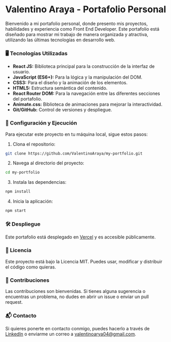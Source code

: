 # Valentino Araya - Portafolio Personal

Bienvenido a mi portafolio personal, donde presento mis proyectos, habilidades y experiencia como Front End Developer. Este portafolio está diseñado para mostrar mi trabajo de manera organizada y atractiva, utilizando las últimas tecnologías en desarrollo web.

### 🖥️ Tecnologías Utilizadas
- **React JS:** Biblioteca principal para la construcción de la interfaz de usuario.
- **JavaScript (ES6+):** Para la lógica y la manipulación del DOM.
- **CSS3:** Para el diseño y la animación de los elementos.
- **HTML5:** Estructura semántica del contenido.
- **React Router DOM:** Para la navegación entre las diferentes secciones del portafolio.
- **Animate.css:** Biblioteca de animaciones para mejorar la interactividad.
- **Git/GitHub:** Control de versiones y despliegue.

### 🔧 Configuración y Ejecución

Para ejecutar este proyecto en tu máquina local, sigue estos pasos:

1. Clona el repositorio:

```bash
git clone https://github.com/ValentinoAraya/my-portfolio.git
```

2. Navega al directorio del proyecto:

```bash
cd my-portfolio
```

3. Instala las dependencias:

```bash
npm install
```

4. Inicia la aplicación:

```bash
npm start
```

### 🛠️ Despliegue

Este portafolio está desplegado en [Vercel](https://valentino-araya-portfolio.vercel.app/) y es accesible públicamente.

### 📄 Licencia

Este proyecto está bajo la Licencia MIT. Puedes usar, modificar y distribuir el código como quieras.

### 🤝 Contribuciones

Las contribuciones son bienvenidas. Si tienes alguna sugerencia o encuentras un problema, no dudes en abrir un issue o enviar un pull request.

### 📬 Contacto

Si quieres ponerte en contacto conmigo, puedes hacerlo a través de [LinkedIn](https://www.linkedin.com/in/valentino-araya-18915825b/) o enviarme un correo a valentinoarya04@gmail.com.
